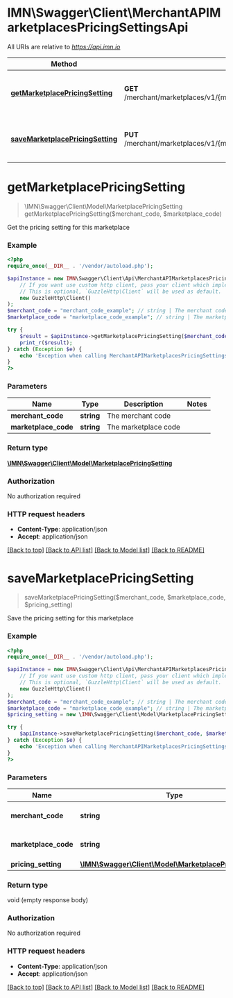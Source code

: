 # IMN\Swagger\Client\MerchantAPIMarketplacesPricingSettingsApi

All URIs are relative to *https://api.imn.io*

Method | HTTP request | Description
------------- | ------------- | -------------
[**getMarketplacePricingSetting**](MerchantAPIMarketplacesPricingSettingsApi.md#getMarketplacePricingSetting) | **GET** /merchant/marketplaces/v1/{merchantCode}/{marketplaceCode}/pricingSetting | Get the pricing setting for this marketplace
[**saveMarketplacePricingSetting**](MerchantAPIMarketplacesPricingSettingsApi.md#saveMarketplacePricingSetting) | **PUT** /merchant/marketplaces/v1/{merchantCode}/{marketplaceCode}/pricingSetting | Save the pricing setting for this marketplace


# **getMarketplacePricingSetting**
> \IMN\Swagger\Client\Model\MarketplacePricingSetting getMarketplacePricingSetting($merchant_code, $marketplace_code)

Get the pricing setting for this marketplace

### Example
```php
<?php
require_once(__DIR__ . '/vendor/autoload.php');

$apiInstance = new IMN\Swagger\Client\Api\MerchantAPIMarketplacesPricingSettingsApi(
    // If you want use custom http client, pass your client which implements `GuzzleHttp\ClientInterface`.
    // This is optional, `GuzzleHttp\Client` will be used as default.
    new GuzzleHttp\Client()
);
$merchant_code = "merchant_code_example"; // string | The merchant code
$marketplace_code = "marketplace_code_example"; // string | The marketplace code

try {
    $result = $apiInstance->getMarketplacePricingSetting($merchant_code, $marketplace_code);
    print_r($result);
} catch (Exception $e) {
    echo 'Exception when calling MerchantAPIMarketplacesPricingSettingsApi->getMarketplacePricingSetting: ', $e->getMessage(), PHP_EOL;
}
?>
```

### Parameters

Name | Type | Description  | Notes
------------- | ------------- | ------------- | -------------
 **merchant_code** | **string**| The merchant code |
 **marketplace_code** | **string**| The marketplace code |

### Return type

[**\IMN\Swagger\Client\Model\MarketplacePricingSetting**](../Model/MarketplacePricingSetting.md)

### Authorization

No authorization required

### HTTP request headers

 - **Content-Type**: application/json
 - **Accept**: application/json

[[Back to top]](#) [[Back to API list]](../../README.md#documentation-for-api-endpoints) [[Back to Model list]](../../README.md#documentation-for-models) [[Back to README]](../../README.md)

# **saveMarketplacePricingSetting**
> saveMarketplacePricingSetting($merchant_code, $marketplace_code, $pricing_setting)

Save the pricing setting for this marketplace

### Example
```php
<?php
require_once(__DIR__ . '/vendor/autoload.php');

$apiInstance = new IMN\Swagger\Client\Api\MerchantAPIMarketplacesPricingSettingsApi(
    // If you want use custom http client, pass your client which implements `GuzzleHttp\ClientInterface`.
    // This is optional, `GuzzleHttp\Client` will be used as default.
    new GuzzleHttp\Client()
);
$merchant_code = "merchant_code_example"; // string | The merchant code
$marketplace_code = "marketplace_code_example"; // string | The marketplace code
$pricing_setting = new \IMN\Swagger\Client\Model\MarketplacePricingSetting(); // \IMN\Swagger\Client\Model\MarketplacePricingSetting | 

try {
    $apiInstance->saveMarketplacePricingSetting($merchant_code, $marketplace_code, $pricing_setting);
} catch (Exception $e) {
    echo 'Exception when calling MerchantAPIMarketplacesPricingSettingsApi->saveMarketplacePricingSetting: ', $e->getMessage(), PHP_EOL;
}
?>
```

### Parameters

Name | Type | Description  | Notes
------------- | ------------- | ------------- | -------------
 **merchant_code** | **string**| The merchant code |
 **marketplace_code** | **string**| The marketplace code |
 **pricing_setting** | [**\IMN\Swagger\Client\Model\MarketplacePricingSetting**](../Model/MarketplacePricingSetting.md)|  |

### Return type

void (empty response body)

### Authorization

No authorization required

### HTTP request headers

 - **Content-Type**: application/json
 - **Accept**: application/json

[[Back to top]](#) [[Back to API list]](../../README.md#documentation-for-api-endpoints) [[Back to Model list]](../../README.md#documentation-for-models) [[Back to README]](../../README.md)

